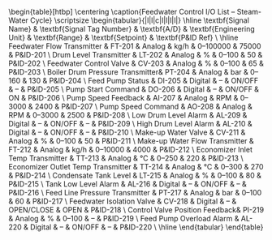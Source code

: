 \begin{table}[htbp]
\centering
\caption{Feedwater Control I/O List – Steam-Water Cycle}
\scriptsize
\begin{tabular}{|l|l|c|l|l|l|l|}
\hline
\textbf{Signal Name}            & \textbf{Signal Tag Number} & \textbf{A/D} & \textbf{Engineering Unit} & \textbf{Range} & \textbf{Setpoint} & \textbf{P\&ID Ref} \\
\hline
Feedwater Flow Transmitter      & FT-201                      & Analog       & kg/h                      & 0–100000       & 75000             & P\&ID-201 \\
Drum Level Transmitter          & LT-202                      & Analog       & \%                        & 0–100          & 50                & P\&ID-202 \\
Feedwater Control Valve         & CV-203                      & Analog       & \%                        & 0–100          & 65                & P\&ID-203 \\
Boiler Drum Pressure Transmitter& PT-204                      & Analog       & bar                       & 0–160          & 130               & P\&ID-204 \\
Feed Pump Status                & DI-205                      & Digital      & –                         & ON/OFF         & –                 & P\&ID-205 \\
Pump Start Command              & DO-206                      & Digital      & –                         & ON/OFF         & ON                & P\&ID-206 \\
Pump Speed Feedback             & AI-207                      & Analog       & RPM                       & 0–3000         & 2400              & P\&ID-207 \\
Pump Speed Command              & AO-208                      & Analog       & RPM                       & 0–3000         & 2500              & P\&ID-208 \\
Low Drum Level Alarm            & AL-209                      & Digital      & –                         & ON/OFF         & –                 & P\&ID-209 \\
High Drum Level Alarm           & AL-210                      & Digital      & –                         & ON/OFF         & –                 & P\&ID-210 \\
Make-up Water Valve             & CV-211                      & Analog       & \%                        & 0–100          & 50                & P\&ID-211 \\
Make-up Water Flow Transmitter & FT-212                      & Analog       & kg/h                      & 0–10000        & 4000              & P\&ID-212 \\
Economizer Inlet Temp Transmitter & TT-213                    & Analog       & °C                        & 0–250          & 220               & P\&ID-213 \\
Economizer Outlet Temp Transmitter & TT-214                  & Analog       & °C                        & 0–300          & 270               & P\&ID-214 \\
Condensate Tank Level          & LT-215                      & Analog       & \%                        & 0–100          & 80                & P\&ID-215 \\
Tank Low Level Alarm           & AL-216                      & Digital      & –                         & ON/OFF         & –                 & P\&ID-216 \\
Feed Line Pressure Transmitter & PT-217                      & Analog       & bar                       & 0–100          & 60                & P\&ID-217 \\
Feedwater Isolation Valve      & CV-218                      & Digital      & –                         & OPEN/CLOSE     & OPEN              & P\&ID-218 \\
Control Valve Position Feedback& PI-219                      & Analog       & \%                        & 0–100          & –                 & P\&ID-219 \\
Feed Pump Overload Alarm       & AL-220                      & Digital      & –                         & ON/OFF         & –                 & P\&ID-220 \\
\hline
\end{tabular}
\end{table}
